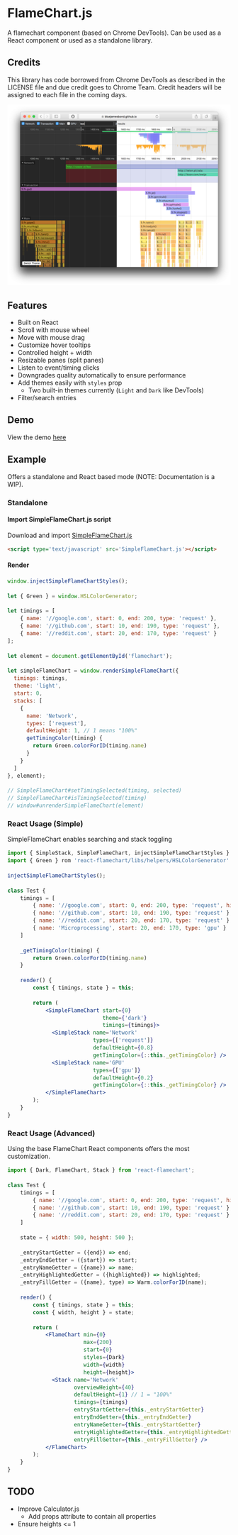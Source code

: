 # FlameChart.js
A flamechart component (based on Chrome DevTools). Can be used as a React component or used as a standalone library.

## Credits
This library has code borrowed from Chrome DevTools as described in the LICENSE file and due credit goes to Chrome Team. Credit headers will be assigned to each file in the coming days.

![](screenshot.png)

## Features
- Built on React
- Scroll with mouse wheel
- Move with mouse drag
- Customize hover tooltips
- Controlled height + width
- Resizable panes (split panes)
- Listen to event/timing clicks
- Downgrades quality automatically to ensure performance
- Add themes easily with `styles` prop
    - Two built-in themes currently (`Light` and `Dark` like DevTools)
- Filter/search entries

## Demo
View the demo [here](https://bluejamesbond.github.io/FlameChart.js/)

## Example
Offers a standalone and React based mode (NOTE: Documentation is a WIP).

### Standalone

#### Import SimpleFlameChart.js script
Download and import [SimpleFlameChart.js](dist/SimpleFlameChart.js)
```html
<script type='text/javascript' src='SimpleFlameChart.js'></script>
```

#### Render
```js
window.injectSimpleFlameChartStyles();

let { Green } = window.HSLColorGenerator;

let timings = [
    { name: '//google.com', start: 0, end: 200, type: 'request' },
    { name: '//github.com', start: 10, end: 190, type: 'request' },
    { name: '//reddit.com', start: 20, end: 170, type: 'request' }
];

let element = document.getElementById('flamechart');

let simpleFlameChart = window.renderSimpleFlameChart({
  timings: timings,
  theme: 'light',
  start: 0,
  stacks: [
    {
      name: 'Network',
      types: ['request'],
      defaultHeight: 1, // 1 means "100%"
      getTimingColor(timing) {
        return Green.colorForID(timing.name)
      }
    }
  ]
}, element);

// SimpleFlameChart#setTimingSelected(timing, selected)
// SimpleFlameChart#isTimingSelected(timing)
// window#unrenderSimpleFlameChart(element)
 ```

### React Usage (Simple)
SimpleFlameChart enables searching and stack toggling

```jsx
import { SimpleStack, SimpleFlameChart, injectSimpleFlameChartStyles } from 'react-flamechart';
import { Green } rom 'react-flamechart/libs/helpers/HSLColorGenerator'

injectSimpleFlameChartStyles();

class Test {
    timings = [
        { name: '//google.com', start: 0, end: 200, type: 'request', highlighted: true },
        { name: '//github.com', start: 10, end: 190, type: 'request' },
        { name: '//reddit.com', start: 20, end: 170, type: 'request' },
        { name: 'Microprocessing', start: 20, end: 170, type: 'gpu' }
    ]

    _getTimingColor(timing) {
        return Green.colorForID(timing.name)
    }

    render() {
        const { timings, state } = this;

        return (
            <SimpleFlameChart start={0}
                              theme={'dark'}
                              timings={timings}>
              <SimpleStack name='Network'
                           types={['request']}
                           defaultHeight={0.8}
                           getTimingColor={::this._getTimingColor} />
              <SimpleStack name='GPU'
                           types={['gpu']}
                           defaultHeight={0.2}
                           getTimingColor={::this._getTimingColor} />
            </SimpleFlameChart>
        );
    }
}
```

### React Usage (Advanced)
Using the base FlameChart React components offers the most customization.

```jsx
import { Dark, FlameChart, Stack } from 'react-flamechart';

class Test {
    timings = [
        { name: '//google.com', start: 0, end: 200, type: 'request', highlighted: true },
        { name: '//github.com', start: 10, end: 190, type: 'request' },
        { name: '//reddit.com', start: 20, end: 170, type: 'request' }
    ]

    state = { width: 500, height: 500 };

    _entryStartGetter = ({end}) => end;
    _entryEndGetter = ({start}) => start;
    _entryNameGetter = ({name}) => name;
    _entryHighlightedGetter = ({highlighted}) => highlighted;
    _entryFillGetter = ({name}, type) => Warm.colorForID(name);

    render() {
        const { timings, state } = this;
        const { width, height } = state;

        return (
            <FlameChart min={0}
                        max={200}
                        start={0}
                        styles={Dark}
                        width={width}
                        height={height}>
              <Stack name='Network'
                     overviewHeight={40}
                     defaultHeight={1} // 1 = "100%"
                     timings={timings}
                     entryStartGetter={this._entryStartGetter}
                     entryEndGetter={this._entryEndGetter}
                     entryNameGetter={this._entryStartGetter}
                     entryHighlightedGetter={this._entryHighlightedGetter}
                     entryFillGetter={this._entryFillGetter} />
            </FlameChart>
        );
    }
}
```

## TODO
- Improve Calculator.js
    - Add props attribute to contain all properties
- Ensure heights <= 1
